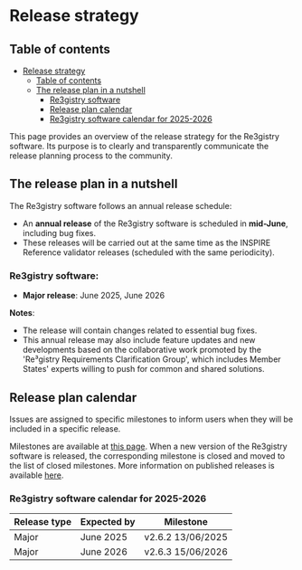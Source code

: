 # Release strategy

## Table of contents

- [Release strategy](#release-strategy)
  - [Table of contents](#table-of-contents)
  - [The release plan in a nutshell](#the-release-plan-in-a-nutshell)
      - [Re3gistry software](#re3gistry-software)
      - [Release plan calendar](#release-plan-calendar)
      - [Re3gistry software calendar for 2025-2026](#re3gistry-software-calendar-for-2025-2026)

This page provides an overview of the release strategy for the Re3gistry software. Its purpose is to clearly and transparently communicate the release planning process to the community.

## The release plan in a nutshell

The Re3gistry software follows an annual release schedule:
* An **annual release** of the Re3gistry software is scheduled in **mid-June**, including bug fixes.
* These releases will be carried out at the same time as the INSPIRE Reference validator releases (scheduled with the same periodicity).

###  Re3gistry software:

- **Major release**: June 2025, June 2026

**Notes**: 
* The release will contain changes related to essential bug fixes. 
* This annual release may also include feature updates and new developments based on the collaborative work promoted by the 'Re³gistry Requirements Clarification Group', which includes Member States' experts willing to push for common and shared solutions.

## Release plan calendar
Issues are assigned to specific milestones to inform users when they will be included in a specific release.

Milestones are available at [this page](https://github.com/ec-jrc/re3gistry/milestones). 
When a new version of the Re3gistry software is released, the corresponding milestone is closed and moved to the list of closed milestones. 
More information on published releases is available [here](https://github.com/ec-jrc/re3gistry/releases). 

###  Re3gistry software calendar for 2025-2026
| Release type | Expected by | Milestone         |
| ------------ | ----------- | ----------------- |
| Major        | June 2025      | v2.6.2 13/06/2025 |
| Major        | June 2026      | v2.6.3 15/06/2026 |

